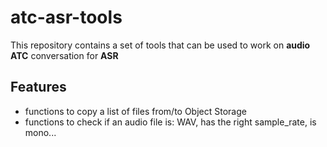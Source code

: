 # atc-asr-tools
This repository contains a set of tools that can be used to work on **audio ATC** conversation for **ASR**

## Features
* functions to copy a list of files from/to Object Storage
* functions to check if an audio file is: WAV, has the right sample_rate, is mono...


